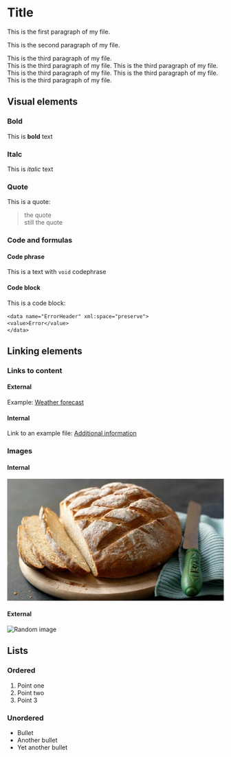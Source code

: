 # Title

This is the first paragraph of my file.

This is the second paragraph of my file.

This is the third paragraph of my file.  
This is the third paragraph of my file. This is the third paragraph of my file. This is the third paragraph of my file. This is the third paragraph of my file. This is the third paragraph of my file. 

## Visual elements

### Bold

This is **bold** text

### Italc

This is *italic* text 

### Quote

This is a quote:
>the quote  
>still the quote

### Code and formulas

#### Code phrase

This is a text with `void` codephrase

#### Code block

This is a code block: 
```
<data name="ErrorHeader" xml:space="preserve">
<value>Error</value>
</data>
```

## Linking elements

### Links to content

#### External

Example: [Weather forecast](https://www.meteo.pl/)

#### Internal

Link to an example file: [Additional information](Reference.md) 

### Images

#### Internal

![Chleb](bread.jpeg) 

#### External

![Random image](https://fastly.picsum.photos/id/501/200/200.jpg?hmac=tKXe69j4tHhkAA_Qc3XinkTuubEWwkFVhA9TR4TmCG8)

## Lists

### Ordered

1. Point one
2. Point two
3. Point 3

### Unordered

* Bullet
* Another bullet
* Yet another bullet